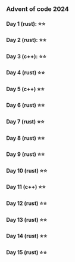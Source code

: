 ### Advent of code 2024
#### Day 1 (rust): ⭐️⭐️
#### Day 2 (rust): ⭐️⭐️
#### Day 3 (c++): ⭐️⭐️
#### Day 4 (rust) ⭐️⭐️
#### Day 5 (c++) ⭐️⭐️
#### Day 6 (rust) ⭐️⭐️
#### Day 7 (rust) ⭐️⭐️
#### Day 8 (rust) ⭐️⭐️
#### Day 9 (rust) ⭐️⭐️
#### Day 10 (rust) ⭐️⭐️
#### Day 11 (c++) ⭐️⭐️
#### Day 12 (rust) ⭐️⭐️
#### Day 13 (rust) ⭐️⭐️
#### Day 14 (rust) ⭐️⭐️
#### Day 15 (rust) ⭐️⭐️